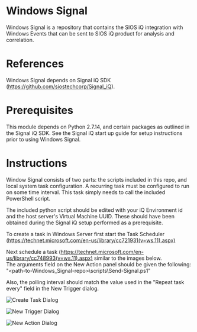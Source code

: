 # Windows Signal
Windows Signal is a repository that contains the SIOS iQ integration with Windows Events that can be sent to SIOS iQ product for analysis and correlation.

# References
Windows Signal depends on Signal iQ SDK (https://github.com/siostechcorp/Signal_iQ).

# Prerequisites
This module depends on Python 2.7.14, and certain packages as outlined in the Signal iQ SDK. See the Signal iQ start up guide for setup instructions prior to using Windows Signal.

# Instructions
Window Signal consists of two parts: the scripts included in this repo, and local system task configuration. A recurring task must be configured to run on some time interval. This task simply needs to call the included PowerShell script.

The included python script should be edited with your iQ Environment id and the host server's Virtual Machine UUID. These should have been obtained during the Signal iQ setup performed as a prerequisite.  

To create a task in Windows Server first start the Task Scheduler (https://technet.microsoft.com/en-us/library/cc721931(v=ws.11).aspx)  

Next schedule a task (https://technet.microsoft.com/en-us/library/cc748993(v=ws.11).aspx) similar to the images below.  
The arguments field on the New Action panel should be given the following:  
"<path-to-Windows_Signal-repo>\scripts\Send-Signal.ps1" <Source> <polling interval in minutes>  

Also, the polling interval should match the value used in the "Repeat task every" field in the New Trigger dialog.  

![Create Task Dialog](/../screenshots/screenshots/WindowsSignalTask01.png?raw=true "Create Task")

![New Trigger Dialog](/../screenshots/screenshots/WindowsSignalTask02.png?raw=true "New Trigger")

![New Action Dialog](/../screenshots/screenshots/WindowsSignalTask03.png?raw=true "New Action")
